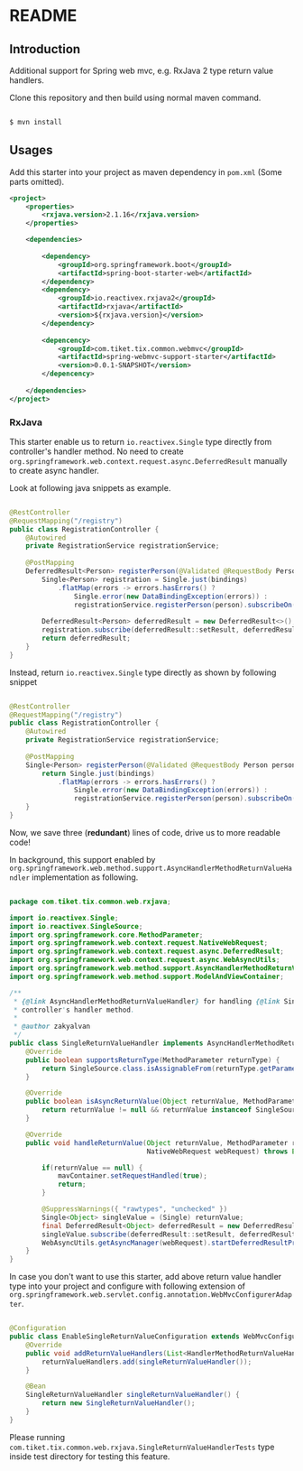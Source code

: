# README

## Introduction

Additional support for Spring web mvc, e.g. RxJava 2 type return value handlers.

Clone this repository and then build using normal maven command.

```sh

$ mvn install

```

## Usages

Add this starter into your project as maven dependency in ```pom.xml``` (Some parts omitted).

```xml
<project>
    <properties>
        <rxjava.version>2.1.16</rxjava.version>
    </properties>

    <dependencies>
        
        <dependency>
            <groupId>org.springframework.boot</groupId>
            <artifactId>spring-boot-starter-web</artifactId>
        </dependency>
        <dependency>
            <groupId>io.reactivex.rxjava2</groupId>
            <artifactId>rxjava</artifactId>
            <version>${rxjava.version}</version>
        </dependency>
    
        <depencency>
            <groupId>com.tiket.tix.common.webmvc</groupId>
            <artifactId>spring-webmvc-support-starter</artifactId>
            <version>0.0.1-SNAPSHOT</version>
        </depencency>
        
    </dependencies>
</project>

```

### RxJava

This starter enable us to return ```io.reactivex.Single``` type directly from controller's handler method. No need to create ```org.springframework.web.context.request.async.DeferredResult``` manually to create async handler.

Look at following java snippets as example.

```java

@RestController
@RequestMapping("/registry")
public class RegistrationController {
    @Autowired
    private RegistrationService registrationService;
    
    @PostMapping
    DeferredResult<Person> registerPerson(@Validated @RequestBody Person person, BindingResult bindings) {
        Single<Person> registration = Single.just(bindings)
            .flatMap(errors -> errors.hasErrors() ? 
                Single.error(new DataBindingException(errors)) : 
                registrationService.registerPerson(person).subscribeOn(Schedulers.io()));
        
        DeferredResult<Person> deferredResult = new DeferredResult<>();
        registration.subscribe(deferredResult::setResult, deferredResult::setErrorResult);
        return deferredResult;
    }
}

```

Instead, return ```io.reactivex.Single``` type directly as shown by following snippet

```java

@RestController
@RequestMapping("/registry")
public class RegistrationController {
    @Autowired
    private RegistrationService registrationService;
    
    @PostMapping
    Single<Person> registerPerson(@Validated @RequestBody Person person, BindingResult bindings) {
        return Single.just(bindings)
            .flatMap(errors -> errors.hasErrors() ? 
                Single.error(new DataBindingException(errors)) : 
                registrationService.registerPerson(person).subscribeOn(Schedulers.io()));
    }
}

```

Now, we save three (__redundant__) lines of code, drive us to more readable code!

In background, this support enabled by ```org.springframework.web.method.support.AsyncHandlerMethodReturnValueHandler``` implementation as following.

```java

package com.tiket.tix.common.web.rxjava;

import io.reactivex.Single;
import io.reactivex.SingleSource;
import org.springframework.core.MethodParameter;
import org.springframework.web.context.request.NativeWebRequest;
import org.springframework.web.context.request.async.DeferredResult;
import org.springframework.web.context.request.async.WebAsyncUtils;
import org.springframework.web.method.support.AsyncHandlerMethodReturnValueHandler;
import org.springframework.web.method.support.ModelAndViewContainer;

/**
 * {@link AsyncHandlerMethodReturnValueHandler} for handling {@link Single} returned by
 * controller's handler method.
 *
 * @author zakyalvan
 */
public class SingleReturnValueHandler implements AsyncHandlerMethodReturnValueHandler {
    @Override
    public boolean supportsReturnType(MethodParameter returnType) {
        return SingleSource.class.isAssignableFrom(returnType.getParameterType());
    }

    @Override
    public boolean isAsyncReturnValue(Object returnValue, MethodParameter returnType) {
        return returnValue != null && returnValue instanceof SingleSource;
    }

    @Override
    public void handleReturnValue(Object returnValue, MethodParameter returnType, ModelAndViewContainer mavContainer,
                                  NativeWebRequest webRequest) throws Exception {

        if(returnValue == null) {
            mavContainer.setRequestHandled(true);
            return;
        }

        @SuppressWarnings({ "rawtypes", "unchecked" })
        Single<Object> singleValue = (Single) returnValue;
        final DeferredResult<Object> deferredResult = new DeferredResult<>();
        singleValue.subscribe(deferredResult::setResult, deferredResult::setErrorResult);
        WebAsyncUtils.getAsyncManager(webRequest).startDeferredResultProcessing(deferredResult, mavContainer);
    }
}

```

In case you don't want to use this starter, add above return value handler type into your project and configure with following extension of ```org.springframework.web.servlet.config.annotation.WebMvcConfigurerAdapter```.

```java

@Configuration
public class EnableSingleReturnValueConfiguration extends WebMvcConfigurerAdapter { 
    @Override
    public void addReturnValueHandlers(List<HandlerMethodReturnValueHandler> returnValueHandlers) { 
        returnValueHandlers.add(singleReturnValueHandler()); 
    }

    @Bean
    SingleReturnValueHandler singleReturnValueHandler() {
        return new SingleReturnValueHandler();
    }
}

```

Please running ```com.tiket.tix.common.web.rxjava.SingleReturnValueHandlerTests``` type inside test directory for testing this feature.